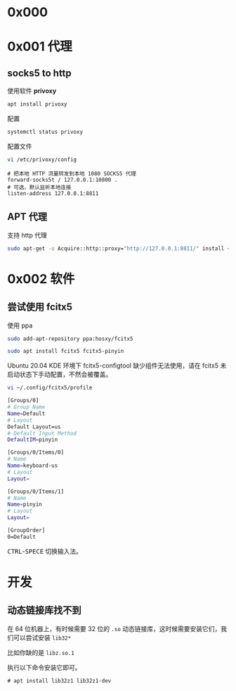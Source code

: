# 0x000

# 0x001 代理
## socks5 to http

使用软件 **privoxy**

```bash
apt install privoxy
```
配置

```bash
systemctl status privoxy
```

配置文件

```bash
vi /etc/privoxy/config
```

```etc
# 把本地 HTTP 流量转发到本地 1080 SOCKS5 代理
forward-socks5t / 127.0.0.1:10800 .
# 可选，默认监听本地连接
listen-address 127.0.0.1:8811
```

## APT 代理

支持 http 代理

```bash
sudo apt-get -o Acquire::http::proxy="http://127.0.0.1:8811/" install <xxx>
```

# 0x002 软件

## 尝试使用 fcitx5

使用 ppa

```bash
sudo add-apt-repository ppa:hosxy/fcitx5
```

```bash
sudo apt install fcitx5 fcitx5-pinyin
```

Ubuntu 20.04 KDE 环境下 fcitx5-configtool 缺少组件无法使用，请在 fcitx5 未启动状态下手动配置，不然会被覆盖。

```bash
vi ~/.config/fcitx5/profile

[Groups/0]
# Group Name
Name=Default
# Layout
Default Layout=us
# Default Input Method
DefaultIM=pinyin

[Groups/0/Items/0]
# Name
Name=keyboard-us
# Layout
Layout=

[Groups/0/Items/1]
# Name
Name=pinyin
# Layout
Layout=

[GroupOrder]
0=Default

```

<kbd>CTRL</kbd>-<kbd>SPECE</kbd> 切换输入法。

# 开发

## 动态链接库找不到

在 64 位机器上，有时候需要 32 位的 `.so` 动态链接库，这时候需要安装它们，我们可以尝试安装 `lib32*`

比如你缺的是 `libz.so.1`

执行以下命令安装它即可。

```
# apt install lib32z1 lib32z1-dev
```



